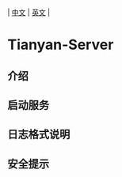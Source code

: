 | [中文](https://github.com/UnPourTous/tianyan-server/blob/master/README.zh-CN.md) | [英文](https://github.com/UnPourTous/tianyan-server/blob/master/README.md) |

# Tianyan-Server

## 介绍
## 启动服务
## 日志格式说明
## 安全提示

